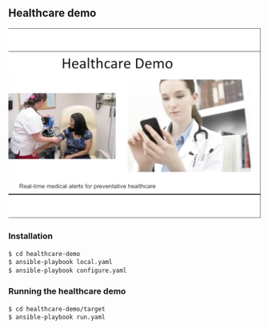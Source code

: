 ## Healthcare demo

![Healthcare demo header](docs/images/header.png?raw=true "Healthcare demo")

### Installation

``` bash
$ cd healthcare-demo
$ ansible-playbook local.yaml
$ ansible-playbook configure.yaml
```

### Running the healthcare demo

``` bash
$ cd healthcare-demo/target
$ ansible-playbook run.yaml
```
